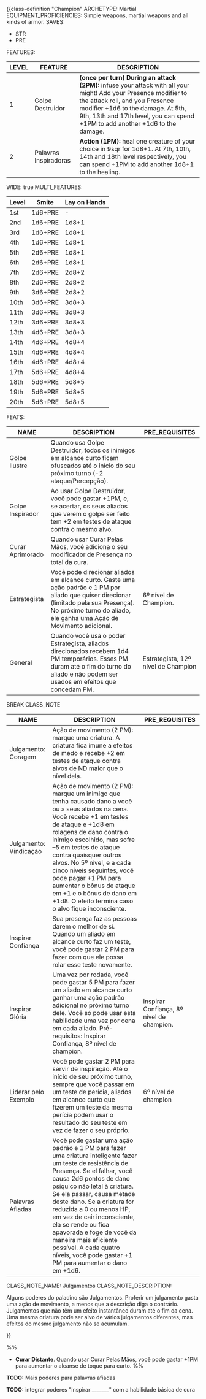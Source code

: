 {{class-definition "Champion"
ARCHETYPE: Martial
EQUIPMENT_PROFICIENCIES: Simple weapons, martial weapons and all kinds of armor.
SAVES:
- STR
- PRE

FEATURES:

| LEVEL | FEATURE | DESCRIPTION |
| ---- | ---- | ---- |
| 1 | Golpe Destruidor | **(once per turn) During an attack (2PM):** infuse your attack with all your might! Add your Presence modifier to the attack roll, and you Presence modifier +1d6 to the damage. At 5th, 9th, 13th and 17th level, you can spend +1PM to add another +1d6 to the damage. |
| 2 | Palavras Inspiradoras | **Action (1PM):** heal one creature of your choice in 9sqr for 1d8+1. At 7th, 10th, 14th and 18th level respectively, you can spend +1PM to add another 1d8+1 to the healing. |

WIDE: true
MULTI_FEATURES:

| Level | Smite   | Lay on Hands |
| ----- | ------- | ------------ |
| 1st   | 1d6+PRE | -            | 
| 2nd   | 1d6+PRE | 1d8+1        |
| 3rd   | 1d6+PRE | 1d8+1        |
| 4th   | 1d6+PRE | 1d8+1        |
| 5th   | 2d6+PRE | 1d8+1        |
| 6th   | 2d6+PRE | 1d8+1        |
| 7th   | 2d6+PRE | 2d8+2        |
| 8th   | 2d6+PRE | 2d8+2        |
| 9th   | 3d6+PRE | 2d8+2        |
| 10th  | 3d6+PRE | 3d8+3        |
| 11th  | 3d6+PRE | 3d8+3        |
| 12th  | 3d6+PRE | 3d8+3        |
| 13th  | 4d6+PRE | 3d8+3        |
| 14th  | 4d6+PRE | 4d8+4        |
| 15th  | 4d6+PRE | 4d8+4        |
| 16th  | 4d6+PRE | 4d8+4        |
| 17th  | 5d6+PRE | 4d8+4        |
| 18th  | 5d6+PRE | 5d8+5        |
| 19th  | 5d6+PRE | 5d8+5        |
| 20th  | 5d6+PRE | 5d8+5        |

FEATS:

| NAME | DESCRIPTION | PRE_REQUISITES |
| ---- | ---- | ---- |
| Golpe Ilustre | Quando usa Golpe Destruidor, todos os inimigos em alcance curto ficam ofuscados até o início do seu próximo turno (-2 ataque/Percepção). |  |
| Golpe Inspirador | Ao usar Golpe Destruidor, você pode gastar +1PM, e, se acertar, os seus aliados que verem o golpe ser feito tem +2 em testes de ataque contra o mesmo alvo. |  |
| Curar Aprimorado | Quando usar Curar Pelas Mãos, você adiciona o seu modificador de Presença no total da cura.<br> |  |
| Estrategista | Você pode direcionar aliados em alcance curto. Gaste uma ação padrão e 1 PM por aliado que quiser direcionar (limitado pela sua Presença). No próximo turno do aliado, ele ganha uma Ação de Movimento adicional. | 6º nível de Champion. |
| General | Quando você usa o poder Estrategista, aliados direcionados recebem 1d4 PM temporários. Esses PM duram até o fim do turno do aliado e não podem ser usados em efeitos que concedam PM. | Estrategista, 12º nível de Champion |

BREAK
CLASS_NOTE

| NAME | DESCRIPTION | PRE_REQUISITES |
| ---- | ---- | ---- |
| Julgamento: Coragem | Ação de movimento (2 PM): marque uma criatura. A criatura fica imune a efeitos de medo e recebe +2 em testes de ataque contra alvos de ND maior que o nível dela. |  |
| Julgamento: Vindicação | Ação de movimento (2 PM): marque um inimigo que tenha causado dano a você ou a seus aliados na cena. Você recebe +1 em testes de ataque e +1d8 em rolagens de dano contra o inimigo escolhido, mas sofre –5 em testes de ataque contra quaisquer outros alvos. No 5º nível, e a cada cinco níveis seguintes, você pode pagar +1 PM para aumentar o bônus de ataque em +1 e o bônus de dano em +1d8. O efeito termina caso o alvo fique inconsciente. |  |
| Inspirar Confiança | Sua presença faz as pessoas darem o melhor de si. Quando um aliado em alcance curto faz um teste, você pode  gastar 2 PM para fazer com que ele possa rolar esse teste novamente. |  |
| Inspirar Glória | Uma vez por rodada, você pode gastar 5 PM para fazer um aliado em alcance curto ganhar uma ação padrão adicional no próximo turno dele. Você só pode usar esta habilidade uma vez por cena em cada aliado. Pré-requisitos: Inspirar  Confiança, 8º nível de champion. | Inspirar  Confiança, 8º nível de champion. |
| Liderar pelo Exemplo | Você pode gastar 2 PM para servir de inspiração. Até o início de seu próximo turno, sempre que você passar em um teste de perícia, aliados em alcance curto que fizerem um teste da mesma perícia podem usar o resultado do seu teste em vez de fazer o seu próprio. | 6º nível de champion |
| Palavras Afiadas | Você pode gastar uma ação padrão e 1 PM para fazer uma criatura inteligente fazer um teste de resistência de Presença. Se el falhar, você causa 2d6 pontos de dano psíquico não letal à criatura. Se ela passar, causa metade deste dano. Se a criatura for reduzida a 0 ou menos HP, em vez de cair inconsciente, ela se rende ou fica apavorada e foge de você da maneira mais eficiente possível. A cada quatro níveis, você pode gastar +1 PM para aumentar o dano em +1d6. |  |


CLASS_NOTE_NAME: Julgamentos
CLASS_NOTE_DESCRIPTION:

Alguns poderes do paladino são Julgamentos. Proferir um julgamento gasta uma ação de movimento, a menos que a descrição diga o contrário. Julgamentos que não têm um efeito instantâneo duram até o fim da cena. Uma mesma criatura pode ser alvo de vários julgamentos diferentes, mas efeitos do mesmo julgamento não se acumulam.

}}

%% 
- **Curar Distante**. Quando usar Curar Pelas Mãos, você pode gastar +1PM para aumentar o alcanse de toque para curto.
 %%


**TODO:** Mais poderes para palavras afiadas

**TODO:** integrar poderes "Inspirar \_\_\_\_\_\_\_" com a habilidade básica de cura